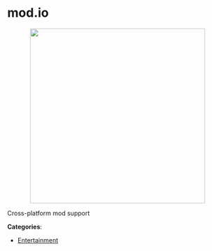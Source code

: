 # mod.io
<p align="center">
    <img width="400" src="https://raw.githubusercontent.com/apis-list/apis-list/apis/mod-io/logo_256x256.png" />
</p>

Cross-platform mod support



**Categories**:

- [Entertainment](https://github.com/apis-list/apis-list#entertainment)




